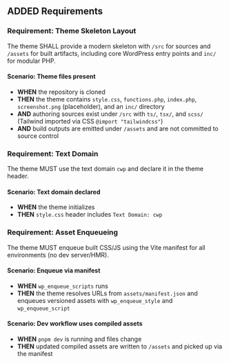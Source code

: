 ## ADDED Requirements

### Requirement: Theme Skeleton Layout
The theme SHALL provide a modern skeleton with `/src` for sources and `/assets` for built artifacts, including core WordPress entry points and `inc/` for modular PHP.

#### Scenario: Theme files present
- **WHEN** the repository is cloned
- **THEN** the theme contains `style.css`, `functions.php`, `index.php`, `screenshot.png` (placeholder), and an `inc/` directory
- **AND** authoring sources exist under `/src` with `ts/`, `tsx/`, and `scss/` (Tailwind imported via CSS `@import "tailwindcss"`)
- **AND** build outputs are emitted under `/assets` and are not committed to source control

### Requirement: Text Domain
The theme MUST use the text domain `cwp` and declare it in the theme header.

#### Scenario: Text domain declared
- **WHEN** the theme initializes
- **THEN** `style.css` header includes `Text Domain: cwp`

### Requirement: Asset Enqueueing
The theme MUST enqueue built CSS/JS using the Vite manifest for all environments (no dev server/HMR).

#### Scenario: Enqueue via manifest
- **WHEN** `wp_enqueue_scripts` runs
- **THEN** the theme resolves URLs from `assets/manifest.json` and enqueues versioned assets with `wp_enqueue_style` and `wp_enqueue_script`

#### Scenario: Dev workflow uses compiled assets
- **WHEN** `pnpm dev` is running and files change
- **THEN** updated compiled assets are written to `/assets` and picked up via the manifest


